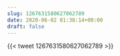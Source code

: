 ```yaml
---
slug: 1267631580627062789
date: 2020-06-02 01:38:14+00:00
draft: false
---
```


{{< tweet 1267631580627062789 >}}
